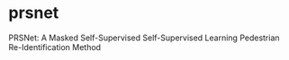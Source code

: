 # prsnet
PRSNet: A Masked Self-Supervised Self-Supervised Learning Pedestrian Re-Identification Method
